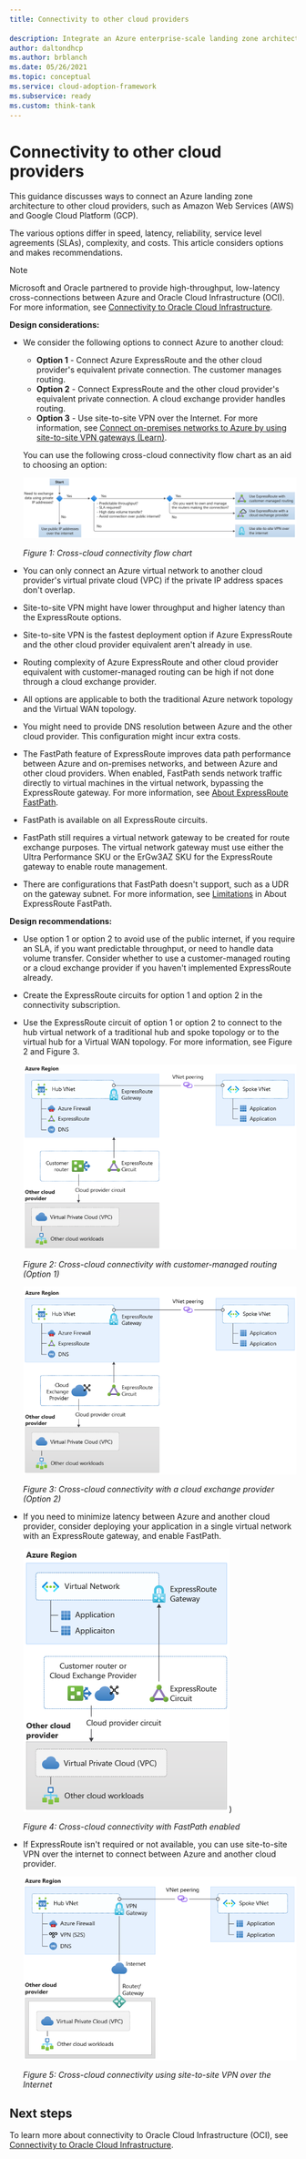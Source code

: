 ```yaml
---
title: Connectivity to other cloud providers

description: Integrate an Azure enterprise-scale landing zone architecture to other cloud providers such as Amazon Web Services (AWS) and Google Cloud Platform (GCP). 
author: daltondhcp
ms.author: brblanch
ms.date: 05/26/2021
ms.topic: conceptual
ms.service: cloud-adoption-framework
ms.subservice: ready
ms.custom: think-tank
---
```


# Connectivity to other cloud providers

This guidance discusses ways to connect an Azure landing zone architecture to other cloud providers, such as Amazon Web Services (AWS) and Google Cloud Platform (GCP).

The various options differ in speed, latency, reliability, service level agreements (SLAs), complexity, and costs. This article considers options and makes recommendations.

> [!Note]
> Microsoft and Oracle partnered to provide high-throughput, low-latency cross-connections between Azure and Oracle Cloud Infrastructure (OCI). For more information, see [Connectivity to Oracle Cloud Infrastructure](connectivity-to-other-providers-oci.md).

**Design considerations:**

- We consider the following options to connect Azure to another cloud:
  - **Option 1** - Connect Azure ExpressRoute and the other cloud provider's equivalent private connection. The customer manages routing.
  - **Option 2** - Connect ExpressRoute and the other cloud provider's equivalent private connection. A cloud exchange provider handles routing.
  - **Option 3** - Use site-to-site VPN over the Internet. For more information, see [Connect on-premises networks to Azure by using site-to-site VPN gateways (Learn)](/learn/modules/connect-on-premises-network-with-vpn-gateway/2-connect-on-premises-networks-to-azure-using-site-to-site-vpn-gateways).

   You can use the following cross-cloud connectivity flow chart as an aid to choosing an option:

    ![Diagram of cross-cloud connectivity flow chart](./media/cloud-interconnect-decision-tree.png)
    
    *Figure 1: Cross-cloud connectivity flow chart*

- You can only connect an Azure virtual network to another cloud provider's virtual private cloud (VPC) if the private IP address spaces don't overlap.
- Site-to-site VPN might have lower throughput and higher latency than the ExpressRoute options.
- Site-to-site VPN is the fastest deployment option if Azure ExpressRoute and the other cloud provider equivalent aren't already in use.
- Routing complexity of Azure ExpressRoute and other cloud provider equivalent with customer-managed routing can be high if not done through a cloud exchange provider.
- All options are applicable to both the traditional Azure network topology and the Virtual WAN topology.
- You might need to provide DNS resolution between Azure and the other cloud provider. This configuration might incur extra costs.
- The FastPath feature of ExpressRoute improves data path performance between Azure and on-premises networks, and between Azure and other cloud providers. When enabled, FastPath sends network traffic directly to virtual machines in the virtual network, bypassing the ExpressRoute gateway. For more information, see [About ExpressRoute FastPath](/azure/expressroute/about-fastpath).
- FastPath is available on all ExpressRoute circuits.
- FastPath still requires a virtual network gateway to be created for route exchange purposes. The virtual network gateway must use either the Ultra Performance SKU or the ErGw3AZ SKU for the ExpressRoute gateway to enable route management.
- There are configurations that FastPath doesn't support, such as a UDR on the gateway subnet. For more information, see [Limitations](/azure/expressroute/about-fastpath#limitations) in About ExpressRoute FastPath.

**Design recommendations:**

- Use option 1 or option 2 to avoid use of the public internet, if you require an SLA, if you want predictable throughput, or need to handle data volume transfer. Consider whether to use a customer-managed routing or a cloud exchange provider if you haven't implemented ExpressRoute already.
- Create the ExpressRoute circuits for option 1 and option 2 in the connectivity subscription.
- Use the ExpressRoute circuit of option 1 or option 2 to connect to the hub virtual network of a traditional hub and spoke topology or to the virtual hub for a Virtual WAN topology. For more information, see Figure 2 and Figure 3.

    ![Figure 2: Cross-cloud connectivity with customer-managed routing (Option 1)](./media/eslz-other-cloud-providers.png)
    
    *Figure 2: Cross-cloud connectivity with customer-managed routing (Option 1)*

    ![Figure 3: Cross-cloud connectivity with a cloud exchange provider (Option 2).](./media/other-cloud-exchange-provider.png)
    
    *Figure 3: Cross-cloud connectivity with a cloud exchange provider (Option 2)*

- If you need to minimize latency between Azure and another cloud provider, consider deploying your application in a single virtual network with an ExpressRoute gateway, and enable FastPath.

    ![Figure 4: Cross-cloud connectivity with FastPath enabled](./media/other-cloud-fast-path.png))

    *Figure 4: Cross-cloud connectivity with FastPath enabled*

- If ExpressRoute isn't required or not available, you can use site-to-site VPN over the internet to connect between Azure and another cloud provider.

    ![Cross-cloud connectivity using site-to-site VPN over the Internet.](./media/other-cloud-s2s-vpn.png)

    *Figure 5: Cross-cloud connectivity using site-to-site VPN over the Internet*

## Next steps

To learn more about connectivity to Oracle Cloud Infrastructure (OCI), see [Connectivity to Oracle Cloud Infrastructure](connectivity-to-other-providers-oci.md).
